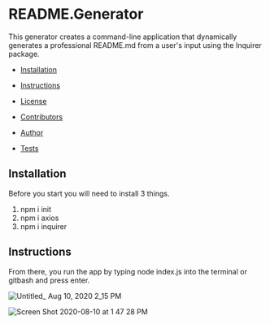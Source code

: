 
# README.Generator 
This generator creates a command-line application that dynamically generates a professional README.md from a user's input using the Inquirer package.

* [Installation](#Installation)

* [Instructions](#Instructions)

* [License](#License)

* [Contributors](#Contributors)

* [Author](#Author)

* [Tests](#Tests)
## Installation
Before you start you will need to install 3 things. 
1. npm i init
2. npm i axios
3. npm i inquirer
## Instructions
From there, you run the app by typing node index.js into the terminal or gitbash and press enter. 



![Untitled_ Aug 10, 2020 2_15 PM](https://user-images.githubusercontent.com/64044377/89821542-5c255200-db14-11ea-871a-6aff07ca8d82.gif)


![Screen Shot 2020-08-10 at 1 47 28 PM](https://user-images.githubusercontent.com/64044377/89819060-6e04f600-db10-11ea-9fca-7456922e0809.png)
